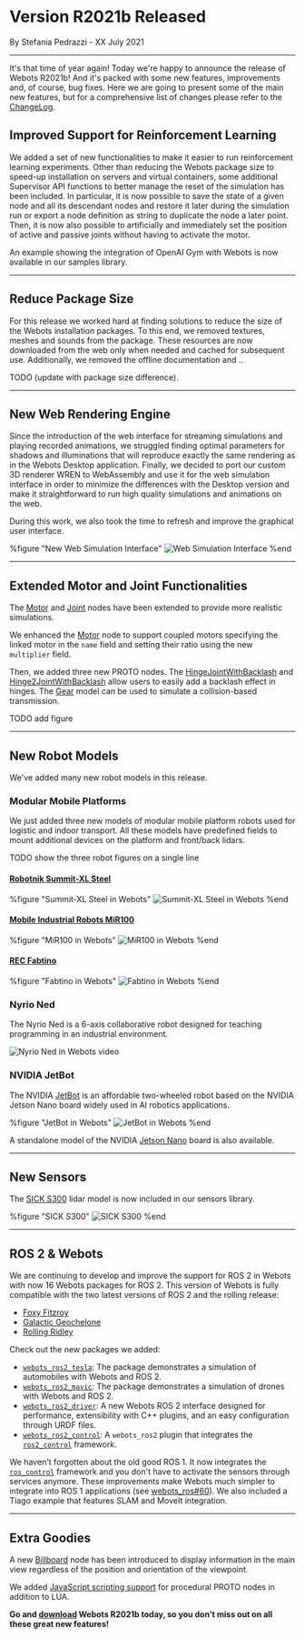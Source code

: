 # Version R2021b Released

<p id="publish-data">By Stefania Pedrazzi - XX July 2021</p>

---

It's that time of year again! Today we're happy to announce the release of Webots R2021b!
And it's packed with some new features, improvements and, of course, bug fixes.
Here we are going to present some of the main new features, but for a comprehensive list of changes please refer to the [ChangeLog](../reference/changelog-r2021.md).


## Improved Support for Reinforcement Learning

We added a set of new functionalities to make it easier to run reinforcement learning experiments.
Other than reducing the Webots package size to speed-up installation on servers and virtual containers, some additional Supervisor API functions to better manage the reset of the simulation has been included.
In particular, it is now possible to save the state of a given node and all its descendant nodes and restore it later during the simulation run or export a node definition as string to duplicate the node a later point.
Then, it is now also possible to artificially and immediately set the position of active and passive joints without having to activate the motor.

An example showing the integration of OpenAI Gym with Webots is now available in our samples library.

---

## Reduce Package Size

For this release we worked hard at finding solutions to reduce the size of the Webots installation packages.
To this end, we removed textures, meshes and sounds from the package. These resources are now downloaded from the web only when needed and cached for subsequent use.
Additionally, we removed the offline documentation and ..

TODO (update with package size difference).

---

## New Web Rendering Engine

Since the introduction of the web interface for streaming simulations and playing recorded animations, we struggled finding optimal parameters for shadows and illuminations that will reproduce exactly the same rendering as in the Webots Desktop application.
Finally, we decided to port our custom 3D renderer WREN to WebAssembly and use it for the web simulation interface in order to minimize the differences with the Desktop version and make it straightforward to run high quality simulations and animations on the web.

During this work, we also took the time to refresh and improve the graphical user interface.

%figure "New Web Simulation Interface"
![Web Simulation Interface](images/web_simulation_interface.thumbnail.jpg)
%end

---

## Extended Motor and Joint Functionalities

The [Motor](../reference/motor.md) and [Joint](../reference/joint.md) nodes have been extended to provide more realistic simulations.

We enhanced the [Motor](../reference/motor.md) node to support coupled motors specifying the linked motor in the `name` field and setting their ratio using the new `multiplier` field.

Then, we added three new PROTO nodes. The [HingeJointWithBacklash](../guide/hinge-joint-with-backlash) and [Hinge2JointWithBacklash](../guide/hinge-2-joint-with-backlash) allow users to easily add a backlash effect in hinges. The [Gear](..//doc/guide/object-gear.md) model can be used to simulate a collision-based transmission.

TODO add figure

---

## New Robot Models

We've added many new robot models in this release.

### Modular Mobile Platforms

We just added three new models of modular mobile platform robots used for logistic and indoor transport.
All these models have predefined fields to mount additional devices on the platform and front/back lidars.

TODO show the three robot figures on a single line

#### [Robotnik Summit-XL Steel](../guide/summit-xl-steel.md)
%figure "Summit-XL Steel in Webots"
![Summit-XL Steel in Webots](images/summit_xl_steel.wbt.thumbnail.jpg)
%end

#### [Mobile Industrial Robots MiR100](../guide/mir100.md)
%figure "MiR100 in Webots"
![MiR100 in Webots](images/mir100.wbt.thumbnail.jpg)
%end

#### [REC Fabtino](../guide/fabtino.md)

%figure "Fabtino in Webots"
![Fabtino in Webots](images/fabtino.wbt.thumbnail.jpg)
%end

### Nyrio Ned

The Nyrio Ned is a 6-axis collaborative robot designed for teaching programming in an industrial environment.

![Nyrio Ned in Webots video](https://www.youtube.com/watch?v=diBAJY1WJPQ)

### NVIDIA JetBot

The NVIDIA [JetBot](../guide/jetbot.md) is an affordable two-wheeled robot based on the NVIDIA Jetson Nano board widely used in AI robotics applications.

%figure "JetBot in Webots"
![JetBot in Webots](images/jetbot.wbt.thumbnail.jpg)
%end

A standalone model of the NVIDIA [Jetson Nano](../guide/single-board-computers.md#nvidia-jetson-nano) board is also available.

---

## New Sensors

The [SICK S300](../guide/lidar-sensors.md#sick-s300) lidar model is now included in our sensors library.

%figure "SICK S300"
![SICK S300](images/sick_s300.thumbnail.png)
%end

---

## ROS 2 & Webots

We are continuing to develop and improve the support for ROS 2 in Webots with now 16 Webots packages for ROS 2. This version of Webots is fully compatible with the two latest versions of ROS 2 and the rolling release:
- [Foxy Fitzroy](https://docs.ros.org/en/foxy/Releases/Release-Foxy-Fitzroy.html)
- [Galactic Geochelone](https://docs.ros.org/en/foxy/Releases/Release-Galactic-Geochelone.html)
- [Rolling Ridley](https://docs.ros.org/en/foxy/Releases/Release-Rolling-Ridley.html)

Check out the new packages we added:
- [`webots_ros2_tesla`](https://github.com/cyberbotics/webots_ros2/tree/master/webots_ros2_tesla): The package demonstrates a simulation of automobiles with Webots and ROS 2.
- [`webots_ros2_mavic`](https://github.com/cyberbotics/webots_ros2/tree/master/webots_ros2_mavic): The package demonstrates a simulation of drones with Webots and ROS 2.
- [`webots_ros2_driver`](https://github.com/cyberbotics/webots_ros2/tree/master/webots_ros2_driver): A new Webots ROS 2 interface designed for performance, extensibility with C++ plugins, and an easy configuration through URDF files.
- [`webots_ros2_control`](https://github.com/cyberbotics/webots_ros2/tree/master/webots_ros2_control): A `webots_ros2` plugin that integrates the [`ros2_control`](https://ros-controls.github.io/control.ros.org/) framework.

We haven't forgotten about the old good ROS 1. It now integrates the [`ros_control`](http://wiki.ros.org/ros_control) framework and you don't have to activate the sensors through services anymore.
These improvements make Webots much simpler to integrate into ROS 1 applications (see [webots_ros#60](https://github.com/cyberbotics/webots_ros/pull/60/files)).
We also included a Tiago example that features SLAM and MoveIt integration.

---

## Extra Goodies

A new [Billboard](../reference/billboard.md) node has been introduced to display information in the main view regardless of the position and orientation of the viewpoint.

We added [JavaScript scripting support](../reference/javascript-procedural-proto.md) for procedural PROTO nodes in addition to LUA.

**Go and [download](https://cyberbotics.com/#download) Webots R2021b today, so you don't miss out on all these great new features!**
